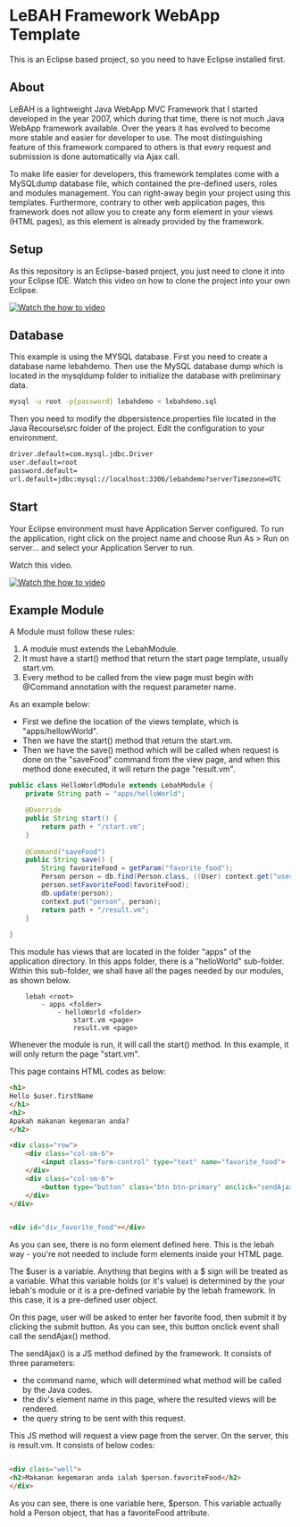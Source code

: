 # LeBAH Framework WebApp Template

This is an Eclipse based project, so you need to have Eclipse installed first.

## About

LeBAH is a lightweight Java WebApp MVC Framework that I started developed in the year 2007,  which during that time, there is not much Java WebApp framework available.  Over the years it has evolved to become more stable and easier for developer to use.  The most distinguishing feature of this framework compared to others is that every request and submission is done automatically via Ajax call.  

To make life easier for developers, this framework templates come with a MySQLdump database file, which contained the pre-defined users, roles and modules management.  You can right-away begin your project using this templates. Furthermore, contrary to other web application pages, this framework does not allow you to create any form element in your views (HTML pages), as this element is already provided by the framework.

## Setup

As this repository is an Eclipse-based project, you just need to clone it into your Eclipse IDE.  Watch this video on how to clone the project into your own Eclipse.


[![Watch the how to video](https://i9.ytimg.com/vi/RCIKq_zM9hI/mq2.jpg?sqp=CM-R-fUF&rs=AOn4CLDSj_X52E3M_NLL_hGfm9favJX7lg)](https://youtu.be/RCIKq_zM9hI)



## Database

This example is using the MYSQL database.  First you need to create a database name lebahdemo. Then use the MySQL database dump which is located in the mysqldump folder to initialize the database with preliminary data.

```sh
mysql -u root -p{password} lebahdemo < lebahdemo.sql
```

Then you need to modify the dbpersistence.properties file located in the Java Recourse\src folder of the project. Edit the configuration to your environment.

```sh
driver.default=com.mysql.jdbc.Driver
user.default=root
password.default=
url.default=jdbc:mysql://localhost:3306/lebahdemo?serverTimezone=UTC
```

## Start

Your Eclipse environment must have Application Server configured.  To run the application, right click on the project name and choose Run As > Run on server... and select your Application Server to run.

Watch this video.

[![Watch the how to video](https://i9.ytimg.com/vi/2rHspns7HWY/mq3.jpg?sqp=CLeW-fUF&rs=AOn4CLDFNGaSAsW93HQATcw175OKfC8Ngw)](https://youtu.be/2rHspns7HWY)


## Example Module

A Module must follow these rules:

1. A module must extends the LebahModule.
2. It must have a start() method that return the start page template, usually start.vm.
3. Every method to be called from the view page must begin with @Command annotation with the request parameter name.

As an example below:

- First we define the location of the views template, which is "apps/hellowWorld".
- Then we have the start() method that return the start.vm.
- Then we have the save() method which will be called when request is done on the "saveFood" command from the view page, and when this method done executed, it will return the page "result.vm".


```java
public class HelloWorldModule extends LebahModule {
	private String path = "apps/helloWorld";

	@Override
	public String start() {
		return path + "/start.vm";
	}
	
	@Command("saveFood")
	public String save() {
		String favoriteFood = getParam("favorite_food");
		Person person = db.find(Person.class, ((User) context.get("user")).getId());
		person.setFavoriteFood(favoriteFood);
		db.update(person);
		context.put("person", person);
		return path + "/result.vm";
	}
	 
}
```

This module has views that are located in the folder "apps" of the application directory.  In this apps folder, there is a "helloWorld" sub-folder.  Within this sub-folder, we shall have all the pages needed by our modules, as shown below.

```
	lebah <root>
		- apps <folder>
			- helloWorld <folder>
				start.vm <page>
				result.vm <page>
```

Whenever the module is run, it will call the start() method.  In this example, it will only return the page "start.vm".

This page contains HTML codes as below:

```html
<h1>
Hello $user.firstName
</h1>
<h2>
Apakah makanan kegemaran anda?
</h2>

<div class="row">
	<div class="col-sm-6">
		<input class="form-control" type="text" name="favorite_food">
	</div>
	<div class="col-sm-6">
		<button type="button" class="btn btn-primary" onclick="sendAjax('saveFood','div_favorite_food','')">Hantar</button>
	</div>
</div>


<div id="div_favorite_food"></div>
```

As you can see, there is no form element defined here.  This is the lebah way - you're not needed to include form elements inside your HTML page.

The $user is a variable.  Anything that begins with a $ sign will be treated as a variable.  What this variable holds (or it's value) is determined by the your lebah's module or it is a pre-defined variable by the lebah framework.  In this case, it is a pre-defined user object.

On this page, user will be asked to enter her favorite food, then submit it by clicking the submit button.  As you can see, this button onclick event shall call the sendAjax() method.

The sendAjax() is a JS method defined by the framework.  It consists of three parameters:

- the command name, which will determined what method will be called by the Java codes.
- the div's element name in this page, where the resulted views will be rendered.
- the query string to be sent with this request.

This JS method will request a view page from the server.  On the server, this is result.vm.  It consists of below codes:

```html

<div class="well">
<h2>Makanan kegemaran anda ialah $person.favoriteFood</h2>
</div>

```

As you can see, there is one variable here, $person.  This variable actually hold a Person object, that has a favoriteFood attribute.


